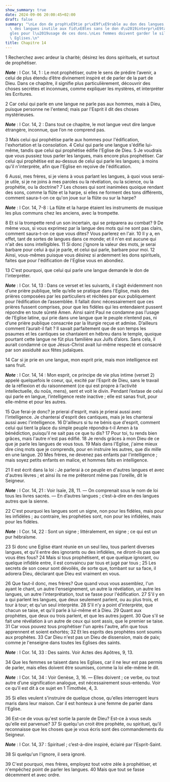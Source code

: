 ```yaml
---
show_summary: true
date: 2024-09-06 20:00:45+02:00
draft: false
summary: "\nLe don de proph\xE9tie pr\xE9f\xE9rable au don des langues, et le don\
  \ des langues inutile aux fid\xE8les sans le don d\u2019interpr\xE9tation.\nR\xE8\
  gles pour l\u2019usage de ces dons.\nLes femmes doivent garder le silence dans les\
  \ Eglises.\n"
title: Chapitre 14
---
```





1 Recherchez avec ardeur la charité; désirez les dons spirituels, et surtout de prophétiser.

***Note*** :  I Cor. 14, 1 : Le mot prophétiser, outre le sens de prédire l’avenir, a celui de plus étendu d’être divinement inspiré et de parler de la part de Dieu. Dans ce chapitre, il signifie plus particulièrement, découvrir des choses secrètes et inconnues, comme expliquer les mystères, et interpréter les Ecritures.

2 Car celui qui parle en une langue ne parle pas aux hommes, mais à Dieu, puisque personne ne l'entend; mais par l'Esprit il dit des choses mystérieuses.

***Note*** :  I Cor. 14, 2 : Dans tout ce chapitre, le mot langue veut dire langue étrangère, inconnue, que l’on ne comprend pas.

3 Mais celui qui prophétise parle aux hommes pour l'édification, l'exhortation et la consolation. 4 Celui qui parle une langue s'édifie lui-même, tandis que celui qui prophétise édifie l'Eglise de Dieu. 5 Je voudrais que vous pussiez tous parler les langues, mais encore plus prophétiser. Car celui qui prophétise est au-dessus de celui qui parle les langues; à moins qu'il n'interprète, afin que l'Eglise en reçoive de l'édification.


6 Aussi, mes frères, si je viens à vous parlant les langues, à quoi vous serai-je utile, si je ne joins à mes paroles ou la révélation, ou la science, ou la prophétie, ou la doctrine? 7 Les choses qui sont inanimées quoique rendant des sons, comme la flûte et la harpe, si elles ne forment des tons différents, comment saura-t-on ce qu'on joue sur la flûte ou sur la harpe?

***Note*** :  I Cor. 14, 7-8 : La flûte et la harpe étaient les instruments de musique les plus communs chez les anciens, avec la trompette.

8 Et si la trompette rend un son incertain, qui se préparera au combat? 9 De même vous, si vous exprimez par la langue des mots qui ne sont pas clairs, comment saura-t-on ce que vous dites? Vous parlerez en l'air. 10 Il y a, en effet, tant de sortes de langues dans ce monde; et il n'en est aucune qui n'ait des sons intelligibles. 11 Si donc j'ignore la valeur des mots, je serai barbare pour celui à qui je parle, et celui qui parle, barbare pour moi. 12 Ainsi, vous-mêmes puisque vous désirez si ardemment les dons spirituels, faites que pour l'édification de l'Eglise vous en abondiez.


13 C'est pourquoi, que celui qui parle une langue demande le don de l'interpréter.

***Note*** :  I Cor. 14, 13 : Dans ce verset et les suivants, il s’agit évidemment non d’une prière publique, telle qu’elle se pratique dans l’Eglise, mais des prières composées par les particuliers et récitées par eux publiquement pour l’édification de l’assemblée. Il fallait donc nécessairement que ces prières fussent comprises, pour que les fidèles qui les entendaient pussent répondre en toute sûreté Amen. Ainsi saint Paul ne condamne pas l’usage de l’Eglise latine, qui prie dans une langue que le peuple n’entend pas, ni d’une prière publique consacrée par la liturgie reçue et admise. D’ailleurs comment l’aurait-il fait ? Il savait parfaitement que de son temps les psaumes et les cantiques se chantaient en hébreu dans le temple, quoique pourtant cette langue ne fût plus familière aux Juifs d’alors. Sans cela, il aurait condamné ce que Jésus-Christ avait lui-même respecté et consacré par son assiduité aux fêtes judaïques.

14 Car si je prie en une langue, mon esprit prie, mais mon intelligence est sans fruit.

***Note*** :  I Cor. 14, 14 : Mon esprit, ce principe de vie plus intime (verset 2) appelé quelquefois le coeur, qui, excité par l’Esprit de Dieu, sans le travail de la réflexion et du raisonnement (ce qui est propre à l’activité intellectuelle, du noûs, mens), sent et voit le divin. Pendant l’extase de celui qui parle en langue, l’intelligence reste inactive ; elle est sanas fruit, pour elle-même et pour les autres.

15 Que ferai-je donc? je prierai d'esprit, mais je prierai aussi avec l'intelligence. Je chanterai d'esprit des cantiques, mais je les chanterai aussi avec l'intelligence. 16 D'ailleurs si tu ne bénis que d'esprit, comment celui qui tient la place du simple peuple répondra-t-il Amen à ta bénédiction, puisqu'il ne sait pas ce que tu dis? 17 Pour toi, tu rends bien grâces, mais l'autre n'est pas édifié. 18 Je rends grâces à mon Dieu de ce que je parle les langues de vous tous. 19 Mais dans l'Eglise, j'aime mieux dire cinq mots que je comprends, pour en instruire les autres, que dix mille en une langue. 20 Mes frères, ne devenez pas enfants par l'intelligence ; mais soyez petits enfants en malice, et hommes faits en intelligence.


21 Il est écrit dans la loi : Je parlerai à ce peuple en d'autres langues et avec d'autres lèvres ; et ainsi ils ne me prêteront même pas l'oreille, dit le Seigneur.

***Note*** :  I Cor. 14, 21 : Voir Isaïe, 28, 11. ― On comprenait sous le nom de loi tous les livres sacrés. ― En d’autres langues ; c’est-à-dire en des langues autres que la sienne.

22 C'est pourquoi les langues sont un signe, non pour les fidèles, mais pour les infidèles ; au contraire, les prophéties sont, non pour les infidèles, mais pour les fidèles.

***Note*** :  I Cor. 14, 22 : Sont un signe ; littéralement, en signe ; ce qui est un pur hébraïsme.

23 Si donc une Eglise étant réunie en un seul lieu, tous parlent diverses langues, et qu'il entre des ignorants ou des infidèles, ne diront-ils pas que vous êtes fous? 24 Mais si tous prophétisent, et que quelque ignorant, ou quelque infidèle entre, il est convaincu par tous et jugé par tous ; 25 Les secrets de son coeur sont dévoilés, de sorte que, tombant sur sa face, il adorera Dieu, déclarant que Dieu est vraiment en vous.


26 Que faut-il donc, mes frères? Que quand vous vous assemblez, l'un ayant le chant, un autre l'enseignement, un autre la révélation, un autre les langues, un autre l'interprétation, tout se fasse pour l'édification. 27 S'il y en a qui parlent les langues, que deux seulement parlent, ou au plus trois, et tour à tour; et qu'un seul interprète. 28 S'il n'y a point d'interprète, que chacun se taise, et qu'il parle à lui-même et à Dieu. 29 Quant aux prophètes, que deux ou trois parlent, et que les autres jugent. 30 Que s'il se fait une révélation à un autre de ceux qui sont assis, que le premier se taise. 31 Car vous pouvez tous prophétiser l'un après l'autre, afin que tous apprennent et soient exhortés; 32 Et les esprits des prophètes sont soumis aux prophètes. 33 Car Dieu n'est pas un Dieu de dissension, mais de paix; comme je l'enseigne dans toutes les Eglises des saints.

***Note*** :  I Cor. 14, 33 : Des saints. Voir Actes des Apôtres, 9, 13.


34 Que les femmes se taisent dans les Eglises, car il ne leur est pas permis de parler, mais elles doivent être soumises, comme la loi elle-même le dit.

***Note*** :  I Cor. 14, 34 : Voir Genèse, 3, 16. ― Elles doivent ; ce verbe, ou tout autre d’une signification analogue, est nécessairement sous-entendu. Voir ce qu’il est dit à ce sujet en 1 Timothée, 4, 3.

35 Si elles veulent s'instruire de quelque chose, qu'elles interrogent leurs maris dans leur maison. Car il est honteux à une femme de parler dans l'Eglise.


36 Est-ce de vous qu'est sortie la parole de Dieu? Est-ce à vous seuls qu'elle est parvenue? 37 Si quelqu'un croit être prophète, ou spirituel, qu'il reconnaisse que les choses que je vous écris sont des commandements du Seigneur.

***Note*** :  I Cor. 14, 37 : Spirituel ; c’est-à-dire inspiré, éclairé par l’Esprit-Saint.

38 Si quelqu'un l'ignore, il sera ignoré.


39 C'est pourquoi, mes frères, employez tout votre zèle à prophétiser, et n'empêchez point de parler les langues. 40 Mais que tout se fasse décemment et avec ordre.


